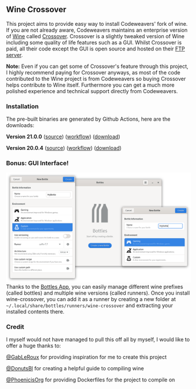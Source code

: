 ## Wine Crossover

This project aims to provide easy way to install Codeweavers' fork of wine. If you are not already aware, Codeweavers maintains an enterprise version of [Wine](https://winehq.org) called [Crossover](https://codeweavers.com/crossover). Crossover is a slightly tweaked version of Wine including some quality of life features such as a GUI. Whilst Crossover is paid, all their code except the GUI is open source and hosted on their [FTP server](https://media.codeweavers.com/pub/crossover/source).

**Note:** Even if you can get some of Crossover's feature through this project, I highly recommend paying for Crossover anyways, as most of the code contributed to the Wine project is from Codeweavers so buying Crossover helps contribute to Wine itself. Furthermore you can get a much more polished experience and technical support directly from Codeweavers.

### Installation
The pre-built binaries are generated by Github Actions, here are the downloads:

**Version 21.0.0** ([source](https://media.codeweavers.com/pub/crossover/source/crossover-sources-21.0.0.tar.gz)) ([workflow](https://github.com/SystematicError/wine-crossover/actions/runs/1525887091)) ([download](https://github.com/SystematicError/wine-crossover/suites/4519465687/artifacts/120885607))

**Version 20.0.4** ([source](https://media.codeweavers.com/pub/crossover/source/crossover-sources-20.0.4.tar.gz)) ([workflow](https://github.com/SystematicError/wine-crossover/actions/runs/1538751974)) ([download](https://github.com/SystematicError/wine-crossover/suites/4553029014/artifacts/122269335))

### Bonus: GUI Interface!
![bottles app image](https://raw.githubusercontent.com/bottlesdevs/Bottles/master/screenshot.png)
Thanks to the [Bottles App](https://github.com/bottlesdevs/Bottles), you can easily manage different wine prefixes (called bottles) and multiple wine versions (called runners). Once you install wine-crossover, you can add it as a runner by creating a new folder at `~/.local/share/bottles/runners/wine-crossover` and extracting your installed contents there.

### Credit
I myself would not have managed to pull this off all by myself, I would like to offer a huge thanks to:

[@GabLeRoux](https://github.com/GabLeRoux/macos-crossover-wine-cloud-builder/) for providing inspiration for me to create this project

[@DonutsBl](https://github.com/DonutsBl/office365-pol/blob/main/README.md) for creating a helpful guide to compiling wine

[@PhoenicisOrg](https://github.com/PhoenicisOrg/phoenicis-winebuild) for providing Dockerfiles for the project to compile on
